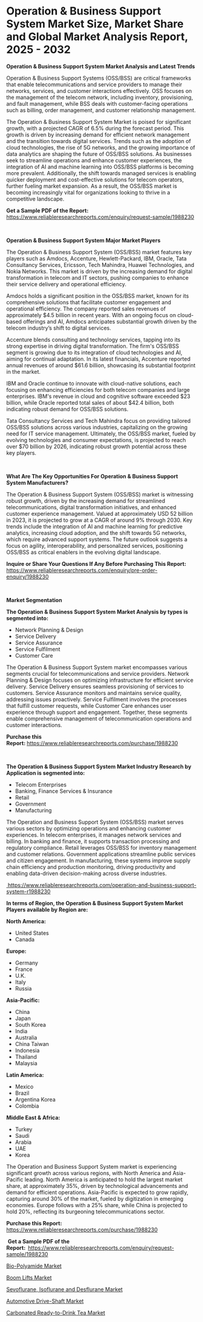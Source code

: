 <p><h1>Operation & Business Support System Market Size, Market Share and Global Market Analysis Report, 2025 - 2032</h1></p><p><strong>Operation & Business Support System Market Analysis and Latest Trends</strong></p>
<p><p>Operation & Business Support Systems (OSS/BSS) are critical frameworks that enable telecommunications and service providers to manage their networks, services, and customer interactions effectively. OSS focuses on the management of the telecom network, including inventory, provisioning, and fault management, while BSS deals with customer-facing operations such as billing, order management, and customer relationship management. </p><p>The Operation & Business Support System Market is poised for significant growth, with a projected CAGR of 6.5% during the forecast period. This growth is driven by increasing demand for efficient network management and the transition towards digital services. Trends such as the adoption of cloud technologies, the rise of 5G networks, and the growing importance of data analytics are shaping the future of OSS/BSS solutions. As businesses seek to streamline operations and enhance customer experiences, the integration of AI and machine learning into OSS/BSS platforms is becoming more prevalent. Additionally, the shift towards managed services is enabling quicker deployment and cost-effective solutions for telecom operators, further fueling market expansion. As a result, the OSS/BSS market is becoming increasingly vital for organizations looking to thrive in a competitive landscape.</p></p>
<p><strong>Get a Sample PDF of the Report:&nbsp;</strong> <a href="https://www.reliableresearchreports.com/enquiry/request-sample/1988230?utm_campaign=7&utm_medium=2&utm_source=Github&utm_content=ia&utm_term=15012025&utm_id=operation-business-support-system">https://www.reliableresearchreports.com/enquiry/request-sample/1988230</a></p>
<p>&nbsp;</p>
<p><strong>Operation & Business Support System Major Market Players</strong></p>
<p><p>The Operation & Business Support System (OSS/BSS) market features key players such as Amdocs, Accenture, Hewlett-Packard, IBM, Oracle, Tata Consultancy Services, Ericsson, Tech Mahindra, Huawei Technologies, and Nokia Networks. This market is driven by the increasing demand for digital transformation in telecom and IT sectors, pushing companies to enhance their service delivery and operational efficiency.</p><p>Amdocs holds a significant position in the OSS/BSS market, known for its comprehensive solutions that facilitate customer engagement and operational efficiency. The company reported sales revenues of approximately $4.5 billion in recent years. With an ongoing focus on cloud-based offerings and AI, Amdocs anticipates substantial growth driven by the telecom industry’s shift to digital services.</p><p>Accenture blends consulting and technology services, tapping into its strong expertise in driving digital transformation. The firm's OSS/BSS segment is growing due to its integration of cloud technologies and AI, aiming for continual adaptation. In its latest financials, Accenture reported annual revenues of around $61.6 billion, showcasing its substantial footprint in the market.</p><p>IBM and Oracle continue to innovate with cloud-native solutions, each focusing on enhancing efficiencies for both telecom companies and large enterprises. IBM's revenue in cloud and cognitive software exceeded $23 billion, while Oracle reported total sales of about $42.4 billion, both indicating robust demand for OSS/BSS solutions.</p><p>Tata Consultancy Services and Tech Mahindra focus on providing tailored OSS/BSS solutions across various industries, capitalizing on the growing need for IT service management. Ultimately, the OSS/BSS market, fueled by evolving technologies and consumer expectations, is projected to reach over $70 billion by 2026, indicating robust growth potential across these key players.</p></p>
<p>&nbsp;</p>
<p><strong>What Are The Key Opportunities For Operation & Business Support System Manufacturers?</strong></p>
<p><p>The Operation & Business Support System (OSS/BSS) market is witnessing robust growth, driven by the increasing demand for streamlined telecommunications, digital transformation initiatives, and enhanced customer experience management. Valued at approximately USD 52 billion in 2023, it is projected to grow at a CAGR of around 9% through 2030. Key trends include the integration of AI and machine learning for predictive analytics, increasing cloud adoption, and the shift towards 5G networks, which require advanced support systems. The future outlook suggests a focus on agility, interoperability, and personalized services, positioning OSS/BSS as critical enablers in the evolving digital landscape.</p></p>
<p><strong>Inquire or Share Your Questions If Any Before Purchasing This Report:</strong> <a href="https://www.reliableresearchreports.com/enquiry/pre-order-enquiry/1988230?utm_campaign=7&utm_medium=2&utm_source=Github&utm_content=ia&utm_term=15012025&utm_id=operation-business-support-system">https://www.reliableresearchreports.com/enquiry/pre-order-enquiry/1988230</a></p>
<p>&nbsp;</p>
<p><strong>Market Segmentation</strong></p>
<p><strong>The Operation & Business Support System Market Analysis by types is segmented into:</strong></p>
<p><ul><li>Network Planning & Design</li><li>Service Delivery</li><li>Service Assurance</li><li>Service Fulfilment</li><li>Customer Care</li></ul></p>
<p><p>The Operation & Business Support System market encompasses various segments crucial for telecommunications and service providers. Network Planning & Design focuses on optimizing infrastructure for efficient service delivery. Service Delivery ensures seamless provisioning of services to customers. Service Assurance monitors and maintains service quality, addressing issues proactively. Service Fulfilment involves the processes that fulfill customer requests, while Customer Care enhances user experience through support and engagement. Together, these segments enable comprehensive management of telecommunication operations and customer interactions.</p></p>
<p><strong>Purchase this Report:&nbsp;</strong><a href="https://www.reliableresearchreports.com/purchase/1988230?utm_campaign=7&utm_medium=2&utm_source=Github&utm_content=ia&utm_term=15012025&utm_id=operation-business-support-system">https://www.reliableresearchreports.com/purchase/1988230</a></p>
<p>&nbsp;</p>
<p><strong>The Operation & Business Support System Market Industry Research by Application is segmented into:</strong></p>
<p><ul><li>Telecom Enterprises</li><li>Banking, Finance Services & Insurance</li><li>Retail</li><li>Government</li><li>Manufacturing</li></ul></p>
<p><p>The Operation and Business Support System (OSS/BSS) market serves various sectors by optimizing operations and enhancing customer experiences. In telecom enterprises, it manages network services and billing. In banking and finance, it supports transaction processing and regulatory compliance. Retail leverages OSS/BSS for inventory management and customer relations. Government applications streamline public services and citizen engagement. In manufacturing, these systems improve supply chain efficiency and production monitoring, driving productivity and enabling data-driven decision-making across diverse industries.</p></p>
<p><a href="https://www.reliableresearchreports.com/operation-and-business-support-system-r1988230?utm_campaign=7&utm_medium=2&utm_source=Github&utm_content=ia&utm_term=15012025&utm_id=operation-business-support-system">&nbsp;https://www.reliableresearchreports.com/operation-and-business-support-system-r1988230</a></p>
<p><strong>In terms of Region, the Operation & Business Support System Market Players available by Region are:</strong></p>
<p>
    <p> <strong> North America: </strong>
        <ul>
            <li>United States</li>
            <li>Canada</li>
        </ul>
        </p> 
    <p> <strong> Europe: </strong>
        <ul>
            <li>Germany</li>
            <li>France</li>
            <li>U.K.</li>
            <li>Italy</li>
            <li>Russia</li>
        </ul>
        </p> 
    <p> <strong> Asia-Pacific: </strong>
        <ul>
            <li>China</li>
            <li>Japan</li>
            <li>South Korea</li>
            <li>India</li>
            <li>Australia</li>
            <li>China Taiwan</li>
            <li>Indonesia</li>
            <li>Thailand</li>
            <li>Malaysia</li>
        </ul>
        </p> 
    <p> <strong> Latin America: </strong>
        <ul>
            <li>Mexico</li>
            <li>Brazil</li>
            <li>Argentina Korea</li>
            <li>Colombia</li>
        </ul>
        </p> 
    <p> <strong> Middle East & Africa: </strong>
        <ul>
            <li>Turkey</li>
            <li>Saudi</li>
            <li>Arabia</li>
            <li>UAE</li>
            <li>Korea</li>
        </ul>
    </p>
    </p>
<p><p>The Operation and Business Support System market is experiencing significant growth across various regions, with North America and Asia-Pacific leading. North America is anticipated to hold the largest market share, at approximately 35%, driven by technological advancements and demand for efficient operations. Asia-Pacific is expected to grow rapidly, capturing around 30% of the market, fueled by digitization in emerging economies. Europe follows with a 25% share, while China is projected to hold 20%, reflecting its burgeoning telecommunications sector.</p></p>
<p><strong>Purchase this Report: </strong><a href="https://www.reliableresearchreports.com/purchase/1988230?utm_campaign=7&utm_medium=2&utm_source=Github&utm_content=ia&utm_term=15012025&utm_id=operation-business-support-system">https://www.reliableresearchreports.com/purchase/1988230</a></p>
<p>&nbsp;<strong>Get a Sample PDF of the Report:&nbsp;&nbsp;</strong><a href="https://www.reliableresearchreports.com/enquiry/request-sample/1988230?utm_campaign=7&utm_medium=2&utm_source=Github&utm_content=ia&utm_term=15012025&utm_id=operation-business-support-system">https://www.reliableresearchreports.com/enquiry/request-sample/1988230</a></p>
<p><strong></strong></p>
<p><p><a href="https://github.com/FahadAhmed223/Market-Research-Report-List-1/blob/main/bio-polyamide-market.md?utm_campaign=7&utm_medium=2&utm_source=Github&utm_content=ia&utm_term=15012025&utm_id=operation-business-support-system">Bio-Polyamide Market</a></p><p><a href="https://github.com/sherikacas30/Market-Research-Report-List-1/blob/main/boom-lifts-market.md?utm_campaign=7&utm_medium=2&utm_source=Github&utm_content=ia&utm_term=15012025&utm_id=operation-business-support-system">Boom Lifts Market</a></p><p><a href="https://github.com/NargisHussain432/Market-Research-Report-List-1/blob/main/sevoflurane-isoflurane-and-desflurane-market.md?utm_campaign=7&utm_medium=2&utm_source=Github&utm_content=ia&utm_term=15012025&utm_id=operation-business-support-system">Sevoflurane, Isoflurane and Desflurane Market</a></p><p><a href="https://github.com/angelajermaine/Market-Research-Report-List-5/blob/main/automotive-drive-shaft-market.md?utm_campaign=7&utm_medium=2&utm_source=Github&utm_content=ia&utm_term=15012025&utm_id=operation-business-support-system">Automotive Drive-Shaft Market</a></p><p><a href="https://github.com/oliveroste6/Market-Research-Report-List-1/blob/main/carbonated-ready-to-drink-tea-market.md?utm_campaign=7&utm_medium=2&utm_source=Github&utm_content=ia&utm_term=15012025&utm_id=operation-business-support-system">Carbonated Ready-to-Drink Tea Market</a></p></p>